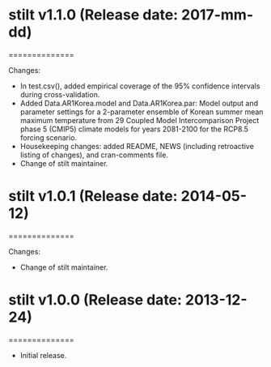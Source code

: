 # stilt v1.1.0 (Release date: 2017-mm-dd)
==============

Changes:

* In test.csv(), added empirical coverage of the 95% confidence intervals during cross-validation.
* Added Data.AR1Korea.model and Data.AR1Korea.par: Model output and parameter settings for a 2-parameter ensemble of Korean summer mean maximum temperature from 29 Coupled Model Intercomparison Project phase 5 (CMIP5) climate models for years 2081-2100 for the RCP8.5 forcing scenario.
* Housekeeping changes: added README, NEWS (including retroactive listing of changes), and cran-comments file.
* Change of stilt maintainer.

# stilt v1.0.1 (Release date: 2014-05-12)
==============

Changes:

* Change of stilt maintainer.

# stilt v1.0.0 (Release date: 2013-12-24)
==============

* Initial release.
